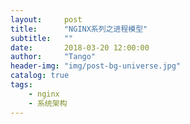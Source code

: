 ```yaml
---
layout:     post
title:      "NGINX系列之进程模型"
subtitle:   ""
date:       2018-03-20 12:00:00
author:     "Tango"
header-img: "img/post-bg-universe.jpg"
catalog: true
tags:   
    - nginx
    - 系统架构
---
```


